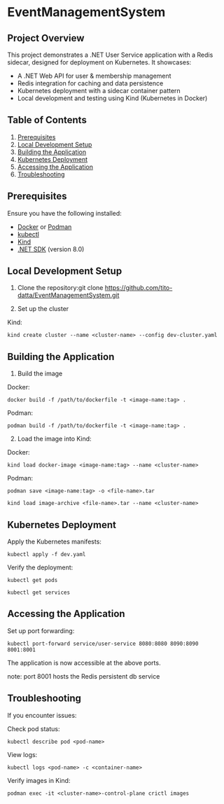 # EventManagementSystem

## Project Overview

This project demonstrates a .NET User Service application with a Redis sidecar, designed for deployment on Kubernetes. It showcases:

- A .NET Web API for user & membership management
- Redis integration for caching and data persistence
- Kubernetes deployment with a sidecar container pattern
- Local development and testing using Kind (Kubernetes in Docker)

## Table of Contents

1. [Prerequisites](#prerequisites)
3. [Local Development Setup](#local-development-setup)
4. [Building the Application](#building-the-application)
5. [Kubernetes Deployment](#kubernetes-deployment)
6. [Accessing the Application](#accessing-the-application)
7. [Troubleshooting](#troubleshooting)

## Prerequisites

Ensure you have the following installed:

- [Docker](https://www.docker.com/get-started) or [Podman](https://podman.io/getting-started/installation)
- [kubectl](https://kubernetes.io/docs/tasks/tools/)
- [Kind](https://kind.sigs.k8s.io/docs/user/quick-start/#installation)
- [.NET SDK](https://dotnet.microsoft.com/download) (version 8.0)


## Local Development Setup

1. Clone the repository:git clone https://github.com/tito-datta/EventManagementSystem.git 

2. Set up the cluster

Kind:

    kind create cluster --name <cluster-name> --config dev-cluster.yaml

## Building the Application

1. Build the image

Docker:

    docker build -f /path/to/dockerfile -t <image-name:tag> .

Podman:

    podman build -f /path/to/dockerfile -t <image-name:tag> .

2. Load the image into Kind:

Docker:

    kind load docker-image <image-name:tag> --name <cluster-name>

Podman:

    podman save <image-name:tag> -o <file-name>.tar

    kind load image-archive <file-name>.tar --name <cluster-name>

## Kubernetes Deployment

Apply the Kubernetes manifests:

    kubectl apply -f dev.yaml

Verify the deployment:

    kubectl get pods

    kubectl get services

## Accessing the Application

Set up port forwarding:

    kubectl port-forward service/user-service 8080:8080 8090:8090 8001:8001

The application is now accessible at the above ports. 

note: port 8001 hosts the Redis persistent db service 

## Troubleshooting

If you encounter issues:

Check pod status:

    kubectl describe pod <pod-name>

View logs:

    kubectl logs <pod-name> -c <container-name>

Verify images in Kind:
    
    podman exec -it <cluster-name>-control-plane crictl images


